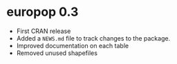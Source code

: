 # europop 0.3

* First CRAN release
* Added a `NEWS.md` file to track changes to the package.
* Improved documentation on each table
* Removed unused shapefiles
